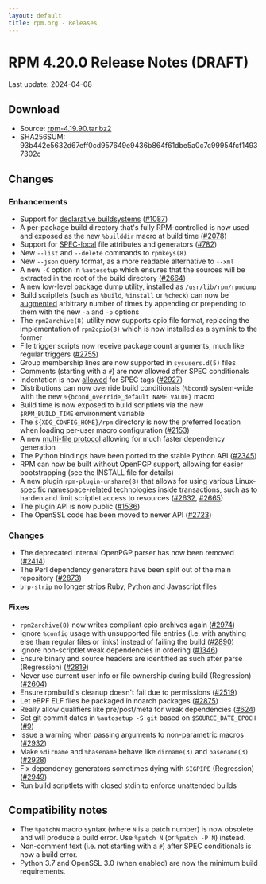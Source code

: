 ```yaml
---
layout: default
title: rpm.org - Releases
---
```


# RPM 4.20.0 Release Notes (DRAFT)

Last update: 2024-04-08

## Download
* Source: [rpm-4.19.90.tar.bz2](https://ftp.osuosl.org/pub/rpm/releases/testing/rpm-4.19.90.tar.bz2)
* SHA256SUM: 93b442e5632d67eff0cd957649e9436b864f61dbe5a0c7c99954fcf14937302c

## Changes
### Enhancements
* Support for [declarative buildsystems](https://rpm-software-management.github.io/rpm/manual/buildsystem.html) ([#1087](https://github.com/rpm-software-management/rpm/issues/1087))
* A per-package build directory that's fully RPM-controlled is now used and exposed as the new `%builddir` macro at build time ([#2078](https://github.com/rpm-software-management/rpm/issues/2078))
* Support for [SPEC-local](https://rpm-software-management.github.io/rpm/manual/dependency_generators.html#using-file-attributes-in-their-own-package) file attributes and generators ([#782](https://github.com/rpm-software-management/rpm/issues/782))
* New `--list` and `--delete` commands to `rpmkeys(8)`
* New `--json` query format, as a more readable alternative to `--xml`
* A new `-C` option in `%autosetup` which ensures that the sources will be extracted in the root of the build directory ([#2664](https://github.com/rpm-software-management/rpm/issues/2664))
* A new low-level package dump utility, installed as `/usr/lib/rpm/rpmdump`
* Build scriptlets (such as `%build`, `%install` or `%check`) can now be [augmented](https://rpm-software-management.github.io/rpm/manual/spec.html#build-scriptlets) arbitrary number of times by appending or prepending to them with the new `-a` and `-p` options
* The `rpm2archive(8)` utility now supports cpio file format, replacing the implementation of `rpm2cpio(8)` which is now installed as a symlink to the former
* File trigger scripts now receive package count arguments, much like regular triggers ([#2755](https://github.com/rpm-software-management/rpm/issues/2755))
* Group membership lines are now supported in `sysusers.d(5)` files
* Comments (starting with a `#`) are now allowed after SPEC conditionals
* Indentation is now [allowed](https://rpm-software-management.github.io/rpm/manual/spec.html#preamble-tags) for SPEC tags ([#2927](https://github.com/rpm-software-management/rpm/issues/2927))
* Distributions can now override build conditionals (`%bcond`) system-wide with the new `%{bcond_override_default NAME VALUE}` macro
* Build time is now exposed to build scriptlets via the new `$RPM_BUILD_TIME` environment variable
* The `${XDG_CONFIG_HOME}/rpm` directory is now the preferred location when loading per-user macro configuration ([#2153](https://github.com/rpm-software-management/rpm/issues/2153))
* A new [multi-file protocol](https://rpm-software-management.github.io/rpm/manual/dependency_generators.html#writing-dependency-generators) allowing for much faster dependency generation
* The Python bindings have been ported to the stable Python ABI ([#2345](https://github.com/rpm-software-management/rpm/issues/2345))
* RPM can now be built without OpenPGP support, allowing for easier bootstrapping (see the INSTALL file for details)
* A new plugin `rpm-plugin-unshare(8)` that allows for using various Linux-specific namespace-related technologies inside transactions, such as to harden and limit scriptlet access to resources ([#2632](https://github.com/rpm-software-management/rpm/issues/2632), [#2665](https://github.com/rpm-software-management/rpm/issues/2665))
* The plugin API is now public ([#1536](https://github.com/rpm-software-management/rpm/issues/1536))
* The OpenSSL code has been moved to newer API ([#2723](https://github.com/rpm-software-management/rpm/issues/2294))

### Changes
* The deprecated internal OpenPGP parser has now been removed ([#2414](https://github.com/rpm-software-management/rpm/issues/2414))
* The Perl dependency generators have been split out of the main repository ([#2873](https://github.com/rpm-software-management/rpm/issues/2873))
* `brp-strip` no longer strips Ruby, Python and Javascript files

### Fixes
* `rpm2archive(8)` now writes compliant cpio archives again ([#2974](https://github.com/rpm-software-management/rpm/issues/2974))
* Ignore `%config` usage with unsupported file entries (i.e. with anything else than regular files or links) instead of failing the build ([#2890](https://github.com/rpm-software-management/rpm/issues/2890))
* Ignore non-scriptlet weak dependencies in ordering ([#1346](https://github.com/rpm-software-management/rpm/issues/1346))
* Ensure binary and source headers are identified as such after parse (Regression) ([#2819](https://github.com/rpm-software-management/rpm/issues/2819))
* Never use current user info or file ownership during build (Regression) ([#2604](https://github.com/rpm-software-management/rpm/issues/2604))
* Ensure rpmbuild's cleanup doesn't fail due to permissions ([#2519](https://github.com/rpm-software-management/rpm/issues/2519))
* Let eBPF ELF files be packaged in noarch packages ([#2875](https://github.com/rpm-software-management/rpm/issues/2875))
* Really allow qualifiers like pre/post/meta for weak dependencies ([#624](https://github.com/rpm-software-management/rpm/issues/624))
* Set git commit dates in `%autosetup -S git` based on `$SOURCE_DATE_EPOCH` ([#9](https://pagure.io/fedora-reproducible-builds/project/issue/9))
* Issue a warning when passing arguments to non-parametric macros ([#2932](https://github.com/rpm-software-management/rpm/issues/2932))
* Make `%dirname` and `%basename` behave like `dirname(3)` and `basename(3)` ([#2928](https://github.com/rpm-software-management/rpm/issues/2928))
* Fix dependency generators sometimes dying with `SIGPIPE` (Regression) ([#2949](https://github.com/rpm-software-management/rpm/issues/2949))
* Run build scriptlets with closed stdin to enforce unattended builds

## Compatibility notes
* The `%patchN` macro syntax (where `N` is a patch number) is now obsolete and
  will produce a build error.  Use `%patch N` (or `%patch -P N`) instead.
* Non-comment text (i.e. not starting with a `#`) after SPEC conditionals is now a build error.
* Python 3.7 and OpenSSL 3.0 (when enabled) are now the minimum build
  requirements.
